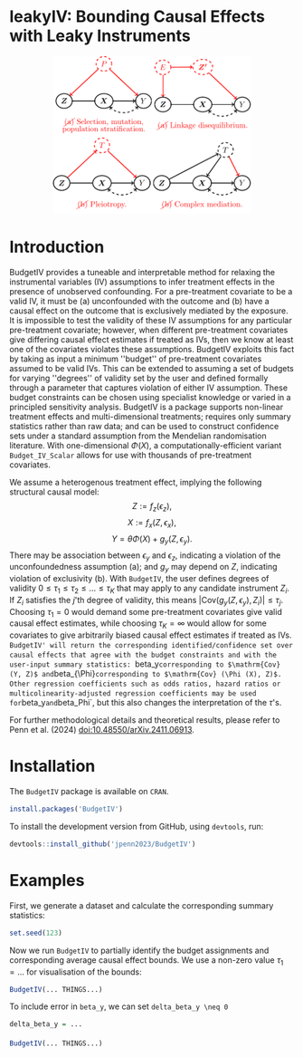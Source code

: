 # leakyIV: Bounding Causal Effects with Leaky Instruments
<p align="center">
<img src="man/figures/dags.pdf" width="350">
</p>

# Introduction
BudgetIV provides a tuneable and interpretable method for relaxing the instrumental variables (IV) assumptions to infer treatment effects in the presence of unobserved confounding. For a pre-treatment covariate to be a valid IV, it must be (a) unconfounded with the outcome and (b) have a causal effect on the outcome that is exclusively mediated by the exposure. It is impossible to test the validity of these IV assumptions for any particular pre-treatment covariate; however, when different pre-treatment covariates give differing causal effect estimates if treated as IVs, then we know at least one of the covariates violates these assumptions. BudgetIV exploits this fact by taking as input a minimum ''budget'' of pre-treatment covariates assumed to be valid IVs. This can be extended to assuming a set of budgets for varying ''degrees'' of validity set by the user and defined formally through a parameter that captures violation of either IV assumption. These budget constraints can be chosen using specialist knowledge or varied in a principled sensitivity analysis. BudgetIV is a package supports non-linear treatment effects and multi-dimensional treatments; requires only summary statistics rather than raw data; and can be used to construct confidence sets under a standard assumption from the Mendelian randomisation literature. With one-dimensional $\Phi (X)$, a computationally-efficient variant `Budget_IV_Scalar` allows for use with thousands of pre-treatment covariates. 

We assume a heterogenous treatment effect, implying the following structural causal model: $$Z := f_z (\epsilon_z),$$ $$X := f_x (Z, \epsilon_x),$$ $$Y = \theta \Phi (X) + g_y (Z, \epsilon_y).$$ There may be association between $\epsilon_y$ and $\epsilon_z$, indicating a violation of the unconfoundedness assumption (a); and $g_y$ may depend on $Z$, indicating violation of exclusivity (b). With `BudgetIV`, the user defines degrees of validity $0 \leq \tau_1 \leq \tau_2 \leq \ldots \leq \tau_K$ that may apply to any candidate instrument $Z_i$. If $Z_i$ satisfies the $j$'th degree of validity, this means $\lvert \mathrm{Cov} (g_y (Z, \epsilon_y), Z_i) \rvert \leq \tau_j$. Choosing $\tau_1 = 0$ would demand some pre-treatment covariates give valid causal effect estimates, while choosing $\tau_K = \infty$ would allow for some covariates to give arbitrarily biased causal effect estimates if treated as IVs. `BudgetIV' will return the corresponding identified/confidence set over causal effects that agree with the budget constraints and with the user-input summary statistics: `beta_y` corresponding to $\mathrm{Cov} (Y, Z)$ and `beta_{\Phi}` corresponding to $\mathrm{Cov} (\Phi (X), Z)$. Other regression coefficients such as odds ratios, hazard ratios or multicolinearity-adjusted regression coefficients may be used for `beta_y` and `beta_Phi`, but this also changes the interpretation of the $\tau$'s. 

For further methodological details and theoretical results, please refer to Penn et al. (2024) <doi:10.48550/arXiv.2411.06913>.

# Installation
The `BudgetIV` package is available on `CRAN`.
``` r
install.packages('BudgetIV')
```
To install the development version from GitHub, using `devtools`, run:
``` r
devtools::install_github('jpenn2023/BudgetIV')
```

# Examples
First, we generate a dataset and calculate the corresponding summary statistics:
``` r
set.seed(123)


```

Now we run `BudgetIV` to partially identify the budget assignments and corresponding average causal effect bounds. We use a non-zero value $\tau_1 = ...$ for visualisation of the bounds: 
``` r
BudgetIV(... THINGS...)
``` 
To include error in `beta_y`, we can set `delta_beta_y \neq 0`
``` r
delta_beta_y = ... 

BudgetIV(... THINGS...)
``` 
